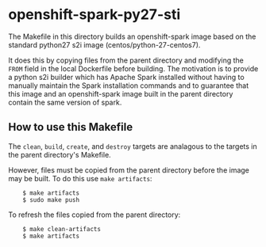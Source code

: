 # openshift-spark-py27-sti

The Makefile in this directory builds an openshift-spark image based
on the standard python27 s2i image (centos/python-27-centos7).

It does this by copying files from the parent directory and modifying
the ``FROM`` field in the local Dockerfile before building. The motivation
is to provide a python s2i builder which has Apache Spark installed
without having to manually maintain the Spark installation commands and
to guarantee that this image and an openshift-spark image built in
the parent directory contain the same version of spark.

## How to use this Makefile

The `clean`, `build`, `create`, and `destroy` targets are analagous
to the targets in the parent directory's Makefile.

However, files must be copied from the parent directory before the
image may be built. To do this use `make artifacts`:

```
    $ make artifacts
    $ sudo make push
```

To refresh the files copied from the parent directory:

```
    $ make clean-artifacts
    $ make artifacts
```
